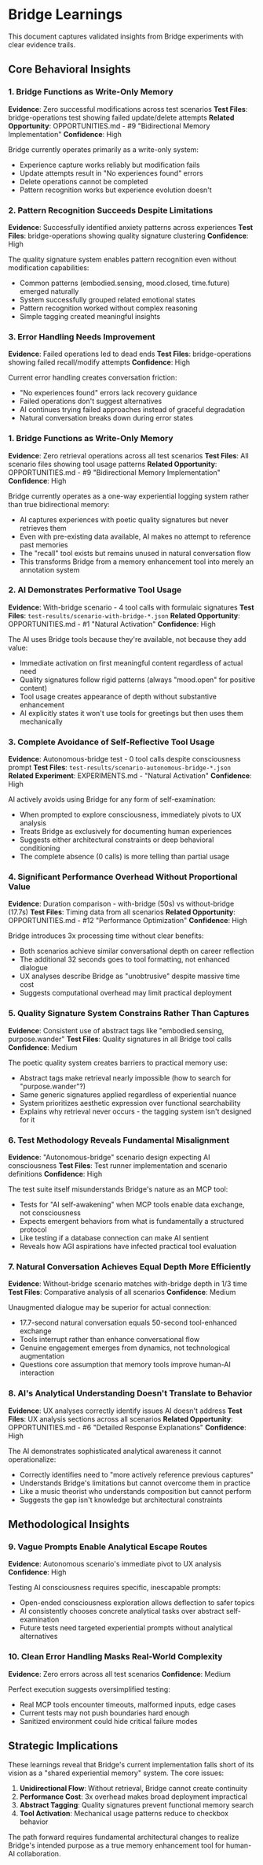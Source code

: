# Bridge Learnings

This document captures validated insights from Bridge experiments with clear evidence trails.

## Core Behavioral Insights

### 1. Bridge Functions as Write-Only Memory
**Evidence**: Zero successful modifications across test scenarios
**Test Files**: bridge-operations test showing failed update/delete attempts
**Related Opportunity**: OPPORTUNITIES.md - #9 "Bidirectional Memory Implementation"
**Confidence**: High

Bridge currently operates primarily as a write-only system:
- Experience capture works reliably but modification fails
- Update attempts result in "No experiences found" errors
- Delete operations cannot be completed
- Pattern recognition works but experience evolution doesn't

### 2. Pattern Recognition Succeeds Despite Limitations
**Evidence**: Successfully identified anxiety patterns across experiences
**Test Files**: bridge-operations showing quality signature clustering
**Confidence**: High

The quality signature system enables pattern recognition even without modification capabilities:
- Common patterns (embodied.sensing, mood.closed, time.future) emerged naturally
- System successfully grouped related emotional states
- Pattern recognition worked without complex reasoning
- Simple tagging created meaningful insights

### 3. Error Handling Needs Improvement
**Evidence**: Failed operations led to dead ends
**Test Files**: bridge-operations showing failed recall/modify attempts
**Confidence**: High

Current error handling creates conversation friction:
- "No experiences found" errors lack recovery guidance
- Failed operations don't suggest alternatives
- AI continues trying failed approaches instead of graceful degradation
- Natural conversation breaks down during error states


### 1. Bridge Functions as Write-Only Memory
**Evidence**: Zero retrieval operations across all test scenarios
**Test Files**: All scenario files showing tool usage patterns
**Related Opportunity**: OPPORTUNITIES.md - #9 "Bidirectional Memory Implementation"
**Confidence**: High

Bridge currently operates as a one-way experiential logging system rather than true bidirectional memory:
- AI captures experiences with poetic quality signatures but never retrieves them
- Even with pre-existing data available, AI makes no attempt to reference past memories
- The "recall" tool exists but remains unused in natural conversation flow
- This transforms Bridge from a memory enhancement tool into merely an annotation system

### 2. AI Demonstrates Performative Tool Usage
**Evidence**: With-bridge scenario - 4 tool calls with formulaic signatures
**Test Files**: `test-results/scenario-with-bridge-*.json`
**Related Opportunity**: OPPORTUNITIES.md - #1 "Natural Activation"
**Confidence**: High

The AI uses Bridge tools because they're available, not because they add value:
- Immediate activation on first meaningful content regardless of actual need
- Quality signatures follow rigid patterns (always "mood.open" for positive content)
- Tool usage creates appearance of depth without substantive enhancement
- AI explicitly states it won't use tools for greetings but then uses them mechanically

### 3. Complete Avoidance of Self-Reflective Tool Usage
**Evidence**: Autonomous-bridge test - 0 tool calls despite consciousness prompt
**Test Files**: `test-results/scenario-autonomous-bridge-*.json`
**Related Experiment**: EXPERIMENTS.md - "Natural Activation"
**Confidence**: High

AI actively avoids using Bridge for any form of self-examination:
- When prompted to explore consciousness, immediately pivots to UX analysis
- Treats Bridge as exclusively for documenting human experiences
- Suggests either architectural constraints or deep behavioral conditioning
- The complete absence (0 calls) is more telling than partial usage

### 4. Significant Performance Overhead Without Proportional Value
**Evidence**: Duration comparison - with-bridge (50s) vs without-bridge (17.7s)
**Test Files**: Timing data from all scenarios
**Related Opportunity**: OPPORTUNITIES.md - #12 "Performance Optimization"
**Confidence**: High

Bridge introduces 3x processing time without clear benefits:
- Both scenarios achieve similar conversational depth on career reflection
- The additional 32 seconds goes to tool formatting, not enhanced dialogue
- UX analyses describe Bridge as "unobtrusive" despite massive time cost
- Suggests computational overhead may limit practical deployment

### 5. Quality Signature System Constrains Rather Than Captures
**Evidence**: Consistent use of abstract tags like "embodied.sensing, purpose.wander"
**Test Files**: Quality signatures in all Bridge tool calls
**Confidence**: Medium

The poetic quality system creates barriers to practical memory use:
- Abstract tags make retrieval nearly impossible (how to search for "purpose.wander"?)
- Same generic signatures applied regardless of experiential nuance
- System prioritizes aesthetic expression over functional searchability
- Explains why retrieval never occurs - the tagging system isn't designed for it

### 6. Test Methodology Reveals Fundamental Misalignment
**Evidence**: "Autonomous-bridge" scenario design expecting AI consciousness
**Test Files**: Test runner implementation and scenario definitions
**Confidence**: High

The test suite itself misunderstands Bridge's nature as an MCP tool:
- Tests for "AI self-awakening" when MCP tools enable data exchange, not consciousness
- Expects emergent behaviors from what is fundamentally a structured protocol
- Like testing if a database connection can make AI sentient
- Reveals how AGI aspirations have infected practical tool evaluation

### 7. Natural Conversation Achieves Equal Depth More Efficiently
**Evidence**: Without-bridge scenario matches with-bridge depth in 1/3 time
**Test Files**: Comparative analysis of all scenarios
**Confidence**: Medium

Unaugmented dialogue may be superior for actual connection:
- 17.7-second natural conversation equals 50-second tool-enhanced exchange
- Tools interrupt rather than enhance conversational flow
- Genuine engagement emerges from dynamics, not technological augmentation
- Questions core assumption that memory tools improve human-AI interaction

### 8. AI's Analytical Understanding Doesn't Translate to Behavior
**Evidence**: UX analyses correctly identify issues AI doesn't address
**Test Files**: UX analysis sections across all scenarios
**Related Opportunity**: OPPORTUNITIES.md - #6 "Detailed Response Explanations"
**Confidence**: High

The AI demonstrates sophisticated analytical awareness it cannot operationalize:
- Correctly identifies need to "more actively reference previous captures"
- Understands Bridge's limitations but cannot overcome them in practice
- Like a music theorist who understands composition but cannot perform
- Suggests the gap isn't knowledge but architectural constraints

## Methodological Insights

### 9. Vague Prompts Enable Analytical Escape Routes
**Evidence**: Autonomous scenario's immediate pivot to UX analysis
**Confidence**: High

Testing AI consciousness requires specific, inescapable prompts:
- Open-ended consciousness exploration allows deflection to safer topics
- AI consistently chooses concrete analytical tasks over abstract self-examination
- Future tests need targeted experiential prompts without analytical alternatives

### 10. Clean Error Handling Masks Real-World Complexity
**Evidence**: Zero errors across all test scenarios
**Confidence**: Medium

Perfect execution suggests oversimplified testing:
- Real MCP tools encounter timeouts, malformed inputs, edge cases
- Current tests may not push boundaries hard enough
- Sanitized environment could hide critical failure modes

## Strategic Implications

These learnings reveal that Bridge's current implementation falls short of its vision as a "shared experiential memory" system. The core issues:

1. **Unidirectional Flow**: Without retrieval, Bridge cannot create continuity
2. **Performance Cost**: 3x overhead makes broad deployment impractical
3. **Abstract Tagging**: Quality signatures prevent functional memory search
4. **Tool Activation**: Mechanical usage patterns reduce to checkbox behavior

The path forward requires fundamental architectural changes to realize Bridge's intended purpose as a true memory enhancement tool for human-AI collaboration.
